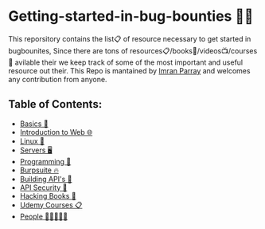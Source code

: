 # Getting-started-in-bug-bounties 👨‍💻

This reporsitory contains the list📋 of resource necessary to get started in bugbounites, Since there are tons of resources📋/books📖/videos📺/courses📼 avilable their we keep track of some of the most important and useful resource out their. This Repo is mantained by [Imran Parray](https://twitter.com/imranparray101) and welcomes any contribution from anyone.


## Table of Contents:

- [Basics 🏁](/Resources/basics.md)
- [Introduction to Web 🌐](/Resources/intro-to-web.md)
- [Linux 🐧]()
- [Servers 🖥️]()
- [Programming 🤖]()
- [Burpsuite 🔥]()
- [Building API's 🏨]()
- [API Security 🔐]()
- [Hacking Books 📖]()
- [Udemy Courses 📋]()
- [People 🧑🏽‍🤝‍🧑🏿]()

